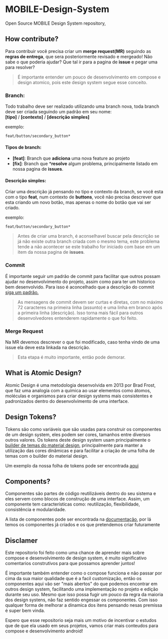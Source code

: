 # MOBILE-Design-System
Open Source MOBILE Design System repository,

## How contribute?
Para contribuir você precisa criar um **merge request(MR)** seguindo as **regras de entrega**, que sera posteriormente revisado e mergeado! Não sabe o que poderia ajudar? Que tal ir para a pagina de **issue** e pegar uma para resolver? 

> É importante entender um pouco de desenvolvimento em compose e design atomico, pois este design system segue esse conceito.

### Branch:  
Todo trabalho deve ser realizado utilizando uma branch nova, toda branch deve ser criada seguindo um padrão em seu nome:  
**[tipo]** / **[contexto]** / **[descrição simples]**  

exemplo:
```
feat/button/secondary_button*
```

#### Tipos de branch:   
- **[feat]**: Branch que **adiciona** uma nova feature ao projeto
- **[fix]**: Branch que ***resolve** algum problema, principalmente listado em nossa pagina de **issues**.

#### Descrição simples:
Criar uma descrição já pensando no tipo e contexto da branch, se você esta com o tipo **feat**, num contexto de **buttons**, você não precisa descrever que esta criando um novo botão, mas apenas o nome do botão que vai ser criado. 

exemplo:
```
feat/button/secondary_button*
```

> Antes de criar uma branch, é aconselhavel buscar pela descrição se já não existe outra branch criada com o mesmo tema, este problema tende a não acontecer se este trabalho for iniciado com base em um item da nossa pagina de **issues**.

### Commit
É importante seguir um padrão de commit para facilitar que outros possam ajudar no desenvolvimento do projeto, assim como para ter um historico bem desenvolvido. Para isso é aconcelhado que a descrição do commit [siga um padrão.](https://www.dio.me/articles/git-boas-praticas-para-escrita-das-mensagens-de-commits)

> As mensagens de commit devem ser curtas e diretas, com no máximo 72 caracteres na primeira linha (assunto) e uma linha em branco após a primeira linha (descrição). Isso torna mais fácil para outros desenvolvedores entenderem rapidamente o que foi feito.

### Merge Request
Na MR devemos descrever o que foi modificado, caso tenha vindo de uma issue ela deve esta linkada na descrição.

> Esta etapa é muito importante, então pode demorar.

   
## What is Atomic Design?
Atomic Design é uma metodologia desenvolvida em 2013 por Brad Frost, que faz uma analogia com a química ao usar elementos como átomos, moléculas e organismos para criar design systems mais consistentes e padronizados dentro do desenvolvimento de uma interface.

## Design Tokens?
Tokens são como variáveis que são usadas para construir os componentes de um design system, eles podem ser cores, tamanhos entre diversos outros valores.
Os tokens deste design system usam principalmente o [builder de temas do material design](https://material-foundation.github.io/material-theme-builder/), principalmente para manter a utilização das cores dinâmicas e para facilitar a criação de uma folha de temas com o builder do material design.

Um exemplo da nossa folha de tokens pode ser encontrada [aqui](https://github.com/paixaoDev/MOBILE-Design-System/wiki/Design-Tokens)

## Components?
Componentes são partes de código reutilizáveis dentro do seu sistema e eles servem como blocos de construção de uma interface. Assim, um componente tem características como: reutilização, flexibilidade, consistência e modularidade.

A lista de componentes pode ser encontrada na [documentação](https://github.com/paixaoDev/MOBILE-Design-System/wiki/Components), por lá temos os componentes já criados e os que pretendemos criar futuramente

## Disclamer
Este repositorio foi feito como uma chance de aprender mais sobre compose e desenvolvimento de design system, é muito significativo comentarios construtivos para que possamos aprender juntos!

É importante também entender como o compose funciona e não passar por cima da sua maior qualidade que é a facil customização, então os componentes aqui vão ser "mais abertos" do que podemos encontrar em outros design system, facilitando uma implementação no projeto e edição durante seu uso. Mesmo que isso possa fugir um pouco da regra da maioria dos design systens, não faz sentido engessar os componentes. Com isso qualquer forma de melhorar a dinamica dos itens pensando nesas premissa é super bem vinda.

Espero que esse repositorio seja mais um motivo de incentivar o estudos que de que ela usado em seus projetos, vamos criar mais conteudos para compose e desenvolvimento android!

